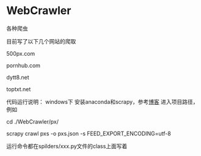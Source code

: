 # WebCrawler
各种爬虫

目前写了以下几个网站的爬取

500px.com

pornhub.com

dytt8.net

toptxt.net

代码运行说明：
windows下
安装anaconda和scrapy，参考[博客](http://www.purepure.top/index.php/%E7%88%AC%E8%99%AB/91.html)
进入项目路径，例如

  cd ./WebCrawler/px/

 scrapy crawl pxs -o pxs.json -s FEED_EXPORT_ENCODING=utf-8 



运行命令都在spilders/xxx.py文件的class上面写着